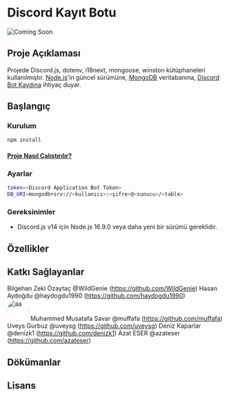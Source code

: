 # Discord Kayıt Botu
![Coming Soon](https://img.shields.io/badge/Status-Coming%20Soon-blue)

## Proje Açıklaması
Projede Discord.js, dotenv, i18next, mongoose, winston kütüphaneleri kullanılmıştır. [Node.js](https://nodejs.org/en/download)'in güncel sürümüne, [MongoDB](https://www.mongodb.com/) veritabanına, [Discord Bot Kaydına](docs/BotKaydi.md) ihtiyaç duyar.

## Başlangıç



### Kurulum

```sh
npm install
```
#### [Proje Nasıl Çalıştırılır?](docs/ProjeninCalistirilmasi.md)

### Ayarlar

```sh
token=<Discord Application Bot Token>
DB_URI=mongodb+srv://<kullanıcı>:<şifre>@<sunucu>/<table>
```

### Gereksinimler

- Discord.js v14 için Node.js 16.9.0 veya daha yeni bir sürümü gereklidir.

## Özellikler

## Katkı Sağlayanlar

Bilgehan Zeki Özaytaç @WildGenie (https://github.com/WildGenie)
Hasan Aydoğdu @haydogdu1990 (https://github.com/haydogdu1990)  
<img alt="aa" src="https://avatars.githubusercontent.com/u/29636342?v=4" width="50px" style="border-radius:25px;">
Muhammed Musatafa Savar @muffafa (https://github.com/muffafa)
Uveys Gurbuz @uveysg (https://github.com/uveysg)
Deniz Kaparlar @denizk1 (https://github.com/denizk1)
Azat ESER @azateser (https://github.com/azateser)

## Dökümanlar

## Lisans

